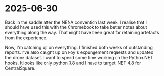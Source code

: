 # 2025-06-30

Back in the saddle after the NENA convention last week. I realise that I should have used this with the Chromebook to take better notes about everything along the way. That might have been great for retaining artefacts from the experience.

Now, I'm catching up on everything. I finished both weeks of outstanding reports. I've also caught up on Roy's expungement requests and updated the drone dataset. I want to spend some time working on the Python.NET hooks. It looks like only python 3.8 and I have to target .NET 4.8 for CentralSquare.
